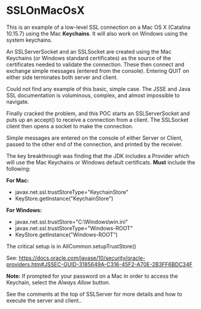 # SSLOnMacOsX
This is an example of a low-level SSL connection on a Mac OS X (Catalina 10.15.7) using the Mac **Keychains**. It will 
also work on Windows using the system keychains.

An SSLServerSocket and an SSLSocket are created using the Mac Keychains (or Windows standard certificates) as the source of the certificates needed to validate the connection.
These then connect and exchange simple messages (entered from the console). Entering QUIT on either side terminates both server and client.

Could not find any example of this basic, simple case. The JSSE and Java SSL documentation is voluminous, complex, and almost impossible to navigate.

Finally cracked the problem, and this POC starts an SSLServerSocket and puts up an accept() to receive a connection from a client. The SSLSocket client then opens a socket to make the connection.

Simple messages are entered on the console of either Server or Client, passed to the other end of the connection, and printed by the receiver.

The key breakthrough was finding that the JDK includes a Provider which will use the Mac Keychains or Windows default certificats. **Must** include the following:

**For Mac:**
- javax.net.ssl.trustStoreType="KeychainStore"
- KeyStore.getInstance("KeychainStore")

**For Windows:**
- javax.net.ssl.trustStore="C:\\Windows\\win.ini"
- javax.net.ssl.trustStoreType="Windows-ROOT"
- KeyStore.getInstance("Windows-ROOT")

The critical setup is in AllCommon.setupTrustStore()

See: https://docs.oracle.com/javase/10/security/oracle-providers.htm#JSSEC-GUID-3185649A-C316-45F2-A70E-2B3FF6BDC34F

**Note:** If prompted for your password on a Mac in order to access the Keychain, select the *Always Allow* button.


See the comments at the top of SSLServer for more details and how to execute the server and client..